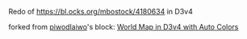 Redo of https://bl.ocks.org/mbostock/4180634 in D3v4

forked from <a href='http://bl.ocks.org/piwodlaiwo/'>piwodlaiwo</a>'s block: <a href='http://bl.ocks.org/piwodlaiwo/0b531c620f3fecaba1d41703cc93cde2'>World Map in D3v4 with Auto Colors</a>
